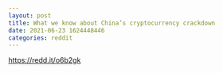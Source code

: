 ```yaml
--- 
layout: post 
title: What we know about China’s cryptocurrency crackdown 
date: 2021-06-23 1624448446 
categories: reddit 
--- 
```

https://redd.it/o6b2gk